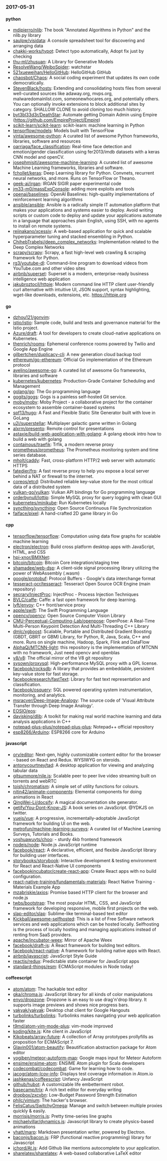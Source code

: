 ### 2017-05-31

#### python
* [mdipierro/nlib](https://github.com/mdipierro/nlib): The book "Annotated Algorithms in Python" and the nlib.py library
* [saulpw/visidata](https://github.com/saulpw/visidata): A console spreadsheet tool for discovering and arranging data
* [chakki-works/typot](https://github.com/chakki-works/typot): Detect typo automatically, Adopt fix just by checking
* [thu-ml/zhusuan](https://github.com/thu-ml/zhusuan): A Library for Generative Models
* [ResolveWang/WeiboSpider](https://github.com/ResolveWang/WeiboSpider):  watchstar
* [521xueweihan/HelloGitHub](https://github.com/521xueweihan/HelloGitHub): HelloGitHub   GitHub 
* [chaosbot/Chaos](https://github.com/chaosbot/Chaos): A social coding experiment that updates its own code democratically.
* [StevenBlack/hosts](https://github.com/StevenBlack/hosts): Extending and consolidating hosts files from several well-curated sources like adaway.org, mvps.org, malwaredomainlist.com, someonewhocares.org, and potentially others. You can optionally invoke extensions to block additional sites by category. SHALLOW CLONE to avoid cloning too much history.
* [byt3bl33d3r/DeathStar](https://github.com/byt3bl33d3r/DeathStar): Automate getting Domain Admin using Empire (https://github.com/EmpireProject/Empire)
* [scikit-learn/scikit-learn](https://github.com/scikit-learn/scikit-learn): scikit-learn: machine learning in Python
* [tensorflow/models](https://github.com/tensorflow/models): Models built with TensorFlow
* [vinta/awesome-python](https://github.com/vinta/awesome-python): A curated list of awesome Python frameworks, libraries, software and resources
* [oarriaga/face_classification](https://github.com/oarriaga/face_classification): Real-time face detection and emotion/gender classification using fer2013/imdb datasets with a keras CNN model and openCV.
* [josephmisiti/awesome-machine-learning](https://github.com/josephmisiti/awesome-machine-learning): A curated list of awesome Machine Learning frameworks, libraries and software.
* [fchollet/keras](https://github.com/fchollet/keras): Deep Learning library for Python. Convnets, recurrent neural networks, and more. Runs on TensorFlow or Theano.
* [geek-ai/irgan](https://github.com/geek-ai/irgan): IRGAN SIGIR paper experimental code
* [jm33-m0/massExpConsole](https://github.com/jm33-m0/massExpConsole): adding more exploits and tools
* [openai/baselines](https://github.com/openai/baselines): OpenAI Baselines: high-quality implementations of reinforcement learning algorithms
* [ansible/ansible](https://github.com/ansible/ansible): Ansible is a radically simple IT automation platform that makes your applications and systems easier to deploy. Avoid writing scripts or custom code to deploy and update your applications automate in a language that approaches plain English, using SSH, with no agents to install on remote systems.
* [reiinakano/xcessiv](https://github.com/reiinakano/xcessiv): A web-based application for quick and scalable hyperparameter tuning and stacked ensembling in Python.
* [ChihebTrabelsi/deep_complex_networks](https://github.com/ChihebTrabelsi/deep_complex_networks): Implementation related to the Deep Complex Networks
* [scrapy/scrapy](https://github.com/scrapy/scrapy): Scrapy, a fast high-level web crawling & scraping framework for Python.
* [rg3/youtube-dl](https://github.com/rg3/youtube-dl): Command-line program to download videos from YouTube.com and other video sites
* [airbnb/superset](https://github.com/airbnb/superset): Superset is a modern, enterprise-ready business intelligence web application
* [jakubroztocil/httpie](https://github.com/jakubroztocil/httpie): Modern command line HTTP client  user-friendly curl alternative with intuitive UI, JSON support, syntax highlighting, wget-like downloads, extensions, etc. https://httpie.org

#### go
* [dzhou121/gonvim](https://github.com/dzhou121/gonvim): 
* [istio/istio](https://github.com/istio/istio): Sample code, build and tests and governance material for the Istio project.
* [Azure/draft](https://github.com/Azure/draft): A tool for developers to create cloud-native applications on Kubernetes.
* [thenrich/rooms](https://github.com/thenrich/rooms): Ephemeral conference rooms powered by Twilio and Google App Engine
* [gilbertchen/duplicacy-cli](https://github.com/gilbertchen/duplicacy-cli): A new generation cloud backup tool
* [ethereum/go-ethereum](https://github.com/ethereum/go-ethereum): Official Go implementation of the Ethereum protocol
* [avelino/awesome-go](https://github.com/avelino/awesome-go): A curated list of awesome Go frameworks, libraries and software
* [kubernetes/kubernetes](https://github.com/kubernetes/kubernetes): Production-Grade Container Scheduling and Management
* [golang/go](https://github.com/golang/go): The Go programming language
* [gogits/gogs](https://github.com/gogits/gogs): Gogs is a painless self-hosted Git service.
* [moby/moby](https://github.com/moby/moby): Moby Project - a collaborative project for the container ecosystem to assemble container-based systems
* [spf13/hugo](https://github.com/spf13/hugo): A Fast and Flexible Static Site Generator built with love in GoLang
* [u2i/superstellar](https://github.com/u2i/superstellar): Multiplayer galactic game written in Golang
* [alxrm/presento](https://github.com/alxrm/presento): Remote control for presentations
* [astaxie/build-web-application-with-golang](https://github.com/astaxie/build-web-application-with-golang): A golang ebook intro how to build a web with golang
* [containous/traefik](https://github.com/containous/traefik): Trfik, a modern reverse proxy
* [prometheus/prometheus](https://github.com/prometheus/prometheus): The Prometheus monitoring system and time series database.
* [mholt/caddy](https://github.com/mholt/caddy): Fast, cross-platform HTTP/2 web server with automatic HTTPS
* [fatedier/frp](https://github.com/fatedier/frp): A fast reverse proxy to help you expose a local server behind a NAT or firewall to the internet.
* [coreos/etcd](https://github.com/coreos/etcd): Distributed reliable key-value store for the most critical data of a distributed system
* [vulkan-go/vulkan](https://github.com/vulkan-go/vulkan): Vulkan API bindings for Go programming language
* [orderbynull/lottip](https://github.com/orderbynull/lottip): Simple MySQL proxy for query logging with clean GUI
* [kubernetes/minikube](https://github.com/kubernetes/minikube): Run Kubernetes locally
* [syncthing/syncthing](https://github.com/syncthing/syncthing): Open Source Continuous File Synchronization
* [faiface/pixel](https://github.com/faiface/pixel): A hand-crafted 2D game library in Go

#### cpp
* [tensorflow/tensorflow](https://github.com/tensorflow/tensorflow): Computation using data flow graphs for scalable machine learning
* [electron/electron](https://github.com/electron/electron): Build cross platform desktop apps with JavaScript, HTML, and CSS
* [hpi-xnor/BMXNet](https://github.com/hpi-xnor/BMXNet): 
* [bitcoin/bitcoin](https://github.com/bitcoin/bitcoin): Bitcoin Core integration/staging tree
* [shamadee/web-dsp](https://github.com/shamadee/web-dsp): A client-side signal processing library utilizing the power of WebAssembly (.wasm)
* [google/protobuf](https://github.com/google/protobuf): Protocol Buffers - Google's data interchange format
* [tesseract-ocr/tesseract](https://github.com/tesseract-ocr/tesseract): Tesseract Open Source OCR Engine (main repository)
* [secrary/InjectProc](https://github.com/secrary/InjectProc): InjectProc - Process Injection Techniques
* [BVLC/caffe](https://github.com/BVLC/caffe): Caffe: a fast open framework for deep learning.
* [lyft/envoy](https://github.com/lyft/envoy): C++ front/service proxy
* [apple/swift](https://github.com/apple/swift): The Swift Programming Language
* [opencv/opencv](https://github.com/opencv/opencv): Open Source Computer Vision Library
* [CMU-Perceptual-Computing-Lab/openpose](https://github.com/CMU-Perceptual-Computing-Lab/openpose): OpenPose: A Real-Time Multi-Person Keypoint Detection And Multi-Threading C++ Library
* [dmlc/xgboost](https://github.com/dmlc/xgboost): Scalable, Portable and Distributed Gradient Boosting (GBDT, GBRT or GBM) Library, for Python, R, Java, Scala, C++ and more. Runs on single machine, Hadoop, Spark, Flink and DataFlow
* [AlphaQi/MTCNN-light](https://github.com/AlphaQi/MTCNN-light): this repository is the implementation of MTCNN with no framework, Just need opencv and openblas
* [v8/v8](https://github.com/v8/v8): The official mirror of the V8 git repository
* [sysown/proxysql](https://github.com/sysown/proxysql): High-performance MySQL proxy with a GPL license.
* [facebook/rocksdb](https://github.com/facebook/rocksdb): A library that provides an embeddable, persistent key-value store for fast storage.
* [facebookresearch/fastText](https://github.com/facebookresearch/fastText): Library for fast text representation and classification.
* [facebook/osquery](https://github.com/facebook/osquery): SQL powered operating system instrumentation, monitoring, and analytics.
* [msracver/Deep-Image-Analogy](https://github.com/msracver/Deep-Image-Analogy): The source code of 'Visual Attribute Transfer through Deep Image Analogy'.
* [EOSIO/eos](https://github.com/EOSIO/eos): 
* [davisking/dlib](https://github.com/davisking/dlib): A toolkit for making real world machine learning and data analysis applications in C++
* [notepad-plus-plus/notepad-plus-plus](https://github.com/notepad-plus-plus/notepad-plus-plus): Notepad++ official repository
* [esp8266/Arduino](https://github.com/esp8266/Arduino): ESP8266 core for Arduino

#### javascript
* [ory/editor](https://github.com/ory/editor): Next-gen, highly customizable content editor for the browser - based on React and Redux. WYSIWYG on steroids.
* [antonycourtney/tad](https://github.com/antonycourtney/tad): A desktop application for viewing and analyzing tabular data
* [gitsummore/nile.js](https://github.com/gitsummore/nile.js): Scalable peer to peer live video streaming built on torrents and webRTC
* [toish/chromatism](https://github.com/toish/chromatism):  A simple set of utility functions for colours.
* [nitin42/animate-components](https://github.com/nitin42/animate-components): Elemental components for doing animations in React
* [QingWei-Li/docsify](https://github.com/QingWei-Li/docsify):  A magical documentation site generator.
* [getify/You-Dont-Know-JS](https://github.com/getify/You-Dont-Know-JS): A book series on JavaScript. @YDKJS on twitter.
* [vuejs/vue](https://github.com/vuejs/vue): A progressive, incrementally-adoptable JavaScript framework for building UI on the web.
* [metrofun/machine-learning-surveys](https://github.com/metrofun/machine-learning-surveys): A curated list of Machine Learning Surveys, Tutorials and Books.
* [yoshuawuyts/choo](https://github.com/yoshuawuyts/choo):  - sturdy 4kb frontend framework
* [nodejs/node](https://github.com/nodejs/node): Node.js JavaScript runtime 
* [facebook/react](https://github.com/facebook/react): A declarative, efficient, and flexible JavaScript library for building user interfaces.
* [storybooks/storybook](https://github.com/storybooks/storybook):  Interactive development & testing environment for React and React-Native UI components
* [facebookincubator/create-react-app](https://github.com/facebookincubator/create-react-app): Create React apps with no build configuration.
* [react-native-training/fundamentals-materials](https://github.com/react-native-training/fundamentals-materials): React Native Training - Materials Example App
* [mzabriskie/axios](https://github.com/mzabriskie/axios): Promise based HTTP client for the browser and node.js
* [twbs/bootstrap](https://github.com/twbs/bootstrap): The most popular HTML, CSS, and JavaScript framework for developing responsive, mobile first projects on the web.
* [slap-editor/slap](https://github.com/slap-editor/slap): Sublime-like terminal-based text editor
* [Kickball/awesome-selfhosted](https://github.com/Kickball/awesome-selfhosted): This is a list of Free Software network services and web applications which can be hosted locally. Selfhosting is the process of locally hosting and managing applications instead of renting from SaaS providers.
* [apache/incubator-weex](https://github.com/apache/incubator-weex): Mirror of Apache Weex
* [facebook/draft-js](https://github.com/facebook/draft-js): A React framework for building text editors.
* [facebook/react-native](https://github.com/facebook/react-native): A framework for building native apps with React.
* [airbnb/javascript](https://github.com/airbnb/javascript): JavaScript Style Guide
* [reactjs/redux](https://github.com/reactjs/redux): Predictable state container for JavaScript apps
* [standard-things/esm](https://github.com/standard-things/esm): ECMAScript modules in Node today!

#### coffeescript
* [atom/atom](https://github.com/atom/atom): The hackable text editor
* [gka/chroma.js](https://github.com/gka/chroma.js): JavaScript library for all kinds of color manipulations
* [enyo/dropzone](https://github.com/enyo/dropzone): Dropzone is an easy to use drag'n'drop library. It supports image previews and shows nice progress bars.
* [yakyak/yakyak](https://github.com/yakyak/yakyak): Desktop chat client for Google Hangouts
* [turbolinks/turbolinks](https://github.com/turbolinks/turbolinks): Turbolinks makes navigating your web application faster
* [t9md/atom-vim-mode-plus](https://github.com/t9md/atom-vim-mode-plus): vim-mode improved
* [koding/kite.js](https://github.com/koding/kite.js): Kite client in JavaScript
* [Kikobeats/array-future](https://github.com/Kikobeats/array-future): A collection of Array prototypes prollyfills as proposition for ECMAScript 7.
* [Glavin001/atom-beautify](https://github.com/Glavin001/atom-beautify):  Beautification abstraction package for Atom editor
* [yogiben/meteor-autoform-map](https://github.com/yogiben/meteor-autoform-map): Google maps input for Meteor Autoform
* [ensime/ensime-atom](https://github.com/ensime/ensime-atom): ENSIME Atom plugin for Scala developers
* [codecombat/codecombat](https://github.com/codecombat/codecombat): Game for learning how to code.
* [jacogr/atom-lcov-info](https://github.com/jacogr/atom-lcov-info): Displays test coverage information in Atom.io
* [jashkenas/coffeescript](https://github.com/jashkenas/coffeescript): Unfancy JavaScript
* [github/hubot](https://github.com/github/hubot): A customizable life embetterment robot.
* [basecamp/trix](https://github.com/basecamp/trix): A rich text editor for everyday writing
* [dropbox/zxcvbn](https://github.com/dropbox/zxcvbn): Low-Budget Password Strength Estimation
* [philc/vimium](https://github.com/philc/vimium): The hacker's browser.
* [FelisCatus/SwitchyOmega](https://github.com/FelisCatus/SwitchyOmega): Manage and switch between multiple proxies quickly & easily.
* [morrisjs/morris.js](https://github.com/morrisjs/morris.js): Pretty time-series line graphs
* [michaelvillar/dynamics.js](https://github.com/michaelvillar/dynamics.js): Javascript library to create physics-based animations
* [yhatt/marp](https://github.com/yhatt/marp): Markdown presentation writer, powered by Electron.
* [baconjs/bacon.js](https://github.com/baconjs/bacon.js): FRP (functional reactive programming) library for Javascript
* [ichord/At.js](https://github.com/ichord/At.js): Add Github like mentions autocomplete to your application.
* [sharelatex/sharelatex](https://github.com/sharelatex/sharelatex): A web-based collaborative LaTeX editor
